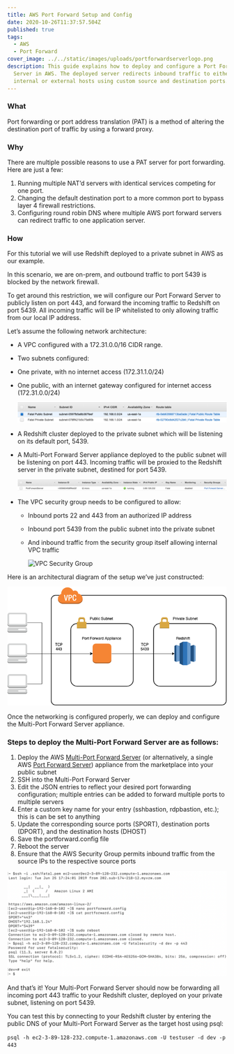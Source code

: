 ```yaml
---
title: AWS Port Forward Setup and Config
date: 2020-10-26T11:37:57.504Z
published: true
tags:
  - AWS
  - Port Forward
cover_image: ../../static/images/uploads/portforwardserverlogo.png
description: This guide explains how to deploy and configure a Port Forward
  Server in AWS. The deployed server redirects inbound traffic to either
  internal or external hosts using custom source and destination ports.
---
```

### **What**

Port forwarding or port address translation (PAT) is a method of altering the destination port of traffic by using a forward proxy.

### **Why**

There are multiple possible reasons to use a PAT server for port forwarding. Here are just a few:

1. Running multiple NAT’d servers with identical services competing for one port.
2. Changing the default destination port to a more common port to bypass layer 4 firewall restrictions.
3. Configuring round robin DNS where multiple AWS port forward servers can redirect traffic to one application server.

### **How**

For this tutorial we will use Redshift deployed to a private subnet in AWS as our example.

In this scenario, we are on-prem, and outbound traffic to port 5439 is blocked by the network firewall.

To get around this restriction, we will configure our Port Forward Server to publicly listen on port 443, and forward the incoming traffic to Redshift on port 5439. All incoming traffic will be IP whitelisted to only allowing traffic from our local IP address.

Let’s assume the following network architecture:

* A VPC configured with a 172.31.0.0/16 CIDR range.
* Two subnets configured:
* One private, with no internet access (172.31.1.0/24)
* One public, with an internet gateway configured for internet access (172.31.0.0/24)

    

  ![Subnets](../../static/images/uploads/portforward-subnets.png)
* A Redshift cluster deployed to the private subnet which will be listening on its default port, 5439.
* A Multi-Port Forward Server appliance deployed to the public subnet will be listening on port 443. Incoming traffic will be proxied to the Redshift server in the private subnet, destined for port 5439.

    

  ![Deployed Port Forward Server](../../static/images/uploads/deployedportforwardserver.png)
* The VPC security group needs to be configured to allow:

  * Inbound ports 22 and 443 from an authorized IP address
  * Inbound port 5439 from the public subnet into the private subnet
  * And inbound traffic from the security group itself allowing internal VPC traffic

    ![VPC Security Group](../../static/images/uploads/vpcsecuritygroup.png)

Here is an architectural diagram of the setup we’ve just constructed:

![Port Forward Diagram](../../static/images/uploads/portforwarddiagram.png)

Once the networking is configured properly, we can deploy and configure the Multi-Port Forward Server appliance.

### Steps to deploy the Multi-Port Forward Server are as follows:

1. Deploy the AWS [Multi-Port Forward Server](https://aws.amazon.com/marketplace/pp/Fatal-Security-Multi-Port-Forward-Server/B086QWQQXX) (or alternatively, a single AWS [Port Forward Server](https://aws.amazon.com/marketplace/pp/B07TDD4LM6)) appliance from the marketplace into your public subnet
2. SSH into the Multi-Port Forward Server
3. Edit the JSON entries to reflect your desired port forwarding configuration; multiple entries can be added to forward multiple ports to multiple servers
4. Enter a custom key name for your entry (sshbastion, rdpbastion, etc.); this is can be set to anything
5. Update the corresponding source ports (SPORT), destination ports (DPORT), and the destination hosts (DHOST)
6. Save the portforward.config file
7. Reboot the server
8. Ensure that the AWS Security Group permits inbound traffic from the source IPs to the respective source ports

![Port Forwarding Working](../../static/images/uploads/loggedinconfiguredloggedout.png)

And that’s it! Your Multi-Port Forward Server should now be forwarding all incoming port 443 traffic to your Redshift cluster, deployed on your private subnet, listening on port 5439.

You can test this by connecting to your Redshift cluster by entering the public DNS of your Multi-Port Forward Server as the target host using psql:

`psql -h ec2-3-89-128-232.compute-1.amazonaws.com -U testuser -d dev -p 443`